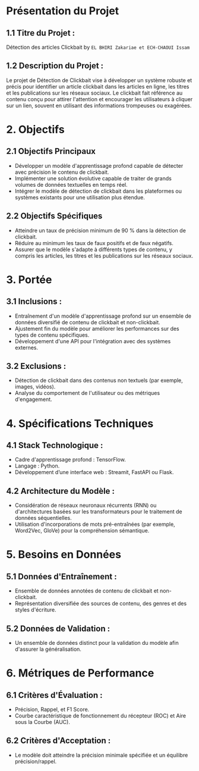 # Présentation du Projet

## 1.1 Titre du Projet :
Détection des articles Clickbait by `EL BHIRI Zakariae et ECH-CHAOUI Issam`

## 1.2 Description du Projet :
Le projet de Détection de Clickbait vise à développer un système robuste et précis pour identifier un article clickbait dans les articles en ligne, les titres et les publications sur les réseaux sociaux. Le clickbait fait référence au contenu conçu pour attirer l'attention et encourager les utilisateurs à cliquer sur un lien, souvent en utilisant des informations trompeuses ou exagérées.

# 2. Objectifs

## 2.1 Objectifs Principaux
- Développer un modèle d'apprentissage profond capable de détecter avec précision le contenu de clickbait.
- Implémenter une solution évolutive capable de traiter de grands volumes de données textuelles en temps réel.
- Intégrer le modèle de détection de clickbait dans les plateformes ou systèmes existants pour une utilisation plus étendue.

## 2.2 Objectifs Spécifiques
- Atteindre un taux de précision minimum de 90 % dans la détection de clickbait.
- Réduire au minimum les taux de faux positifs et de faux négatifs.
- Assurer que le modèle s'adapte à différents types de contenu, y compris les articles, les titres et les publications sur les réseaux sociaux.

# 3. Portée

## 3.1 Inclusions :
- Entraînement d'un modèle d'apprentissage profond sur un ensemble de données diversifié de contenu de clickbait et non-clickbait.
- Ajustement fin du modèle pour améliorer les performances sur des types de contenu spécifiques.
- Développement d'une API pour l'intégration avec des systèmes externes.

## 3.2 Exclusions :
- Détection de clickbait dans des contenus non textuels (par exemple, images, vidéos).
- Analyse du comportement de l'utilisateur ou des métriques d'engagement.

# 4. Spécifications Techniques

## 4.1 Stack Technologique :
- Cadre d'apprentissage profond : TensorFlow.
- Langage : Python.
- Développement d’une interface web : Streamit, FastAPI ou Flask.

## 4.2 Architecture du Modèle :
- Considération de réseaux neuronaux récurrents (RNN) ou d'architectures basées sur les transformateurs pour le traitement de données séquentielles.
- Utilisation d'incorporations de mots pré-entraînées (par exemple, Word2Vec, GloVe) pour la compréhension sémantique.

# 5. Besoins en Données

## 5.1 Données d'Entraînement :
- Ensemble de données annotées de contenu de clickbait et non-clickbait.
- Représentation diversifiée des sources de contenu, des genres et des styles d'écriture.

## 5.2 Données de Validation :
- Un ensemble de données distinct pour la validation du modèle afin d'assurer la généralisation.

# 6. Métriques de Performance

## 6.1 Critères d'Évaluation :
- Précision, Rappel, et F1 Score.
- Courbe caractéristique de fonctionnement du récepteur (ROC) et Aire sous la Courbe (AUC).

## 6.2 Critères d'Acceptation :
- Le modèle doit atteindre la précision minimale spécifiée et un équilibre précision/rappel.
